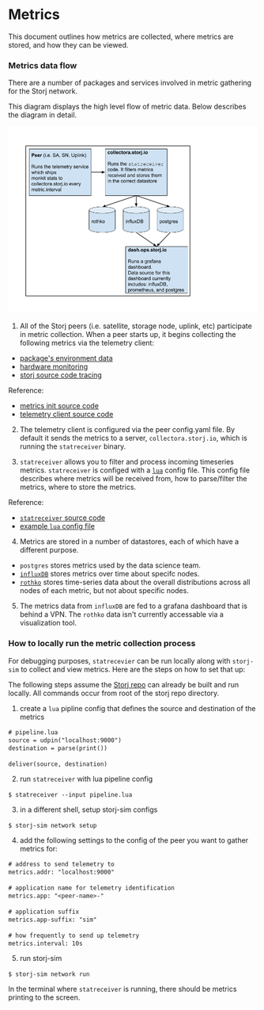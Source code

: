 # Metrics

This document outlines how metrics are collected, where metrics are stored, and how they can be viewed.

### Metrics data flow

There are a number of packages and services involved in metric gathering for the Storj network.

This diagram displays the high level flow of metric data. Below describes the diagram in detail.

![storj-metrics-data-flow](dataflow.png)

1. All of the Storj peers (i.e. satellite, storage node, uplink, etc) participate in metric collection. When a peer starts up, it begins collecting the following metrics via the telemetry client:
- [package's environment data](https://godoc.org/gopkg.in/spacemonkeygo/monkit.v2/environment)
- [hardware monitoring](https://github.com/jtolds/monkit-hw)
- [storj source code tracing](https://github.com/spacemonkeygo/monkit)

Reference:
- [metrics init source code](https://github.com/storj/storj/blob/master/pkg/process/metrics.go#L32)
- [telemetry client source code](https://github.com/storj/storj/blob/master/pkg/telemetry/client.go#L105)

2. The telemetry client is configured via the peer config.yaml file. By default it sends the metrics to a server, `collectora.storj.io`, which is running the `statreceiver` binary.

3. `statreceiver` allows you to filter and process incoming timeseries metrics. `statreceiver` is configed with a [`lua`](http://www.lua.org/) config file. This config file describes where metrics will be received from, how to parse/filter the metrics, where to store the metrics.

Reference:
- [`statreceiver` source code](https://github.com/storj/storj/tree/master/cmd/statreceiver)
- [example `lua` config file](https://github.com/storj/storj/blob/master/cmd/statreceiver/example.lua)

4. Metrics are stored in a number of datastores, each of which have a different purpose.
- `postgres` stores metrics used by the data science team.
- [`influxDB`](https://www.influxdata.com/) stores metrics over time about specifc nodes.
- [`rothko`](https://github.com/vivint/rothko) stores time-series data about the overall distributions across all nodes of each metric, but not about specific nodes.

5. The metrics data from `influxDB` are fed to a grafana dashboard that is behind a VPN. The `rothko` data isn't currently accessable via a visualization tool.

### How to locally run the metric collection process

For debugging purposes, `statrecevier` can be run locally along with `storj-sim` to collect and view metrics. Here are the steps on how to set that up:

The following steps assume the [Storj repo](https://github.com/storj/storj) can already be built and run locally. All commands occur from root of the storj repo directory.

1. create a `lua` pipline config that defines the source and destination of the metrics

```
# pipeline.lua
source = udpin("localhost:9000")
destination = parse(print())

deliver(source, destination)
```

2. run `statreceiver` with lua pipeline config

`$ statreceiver --input pipeline.lua`

3. in a different shell, setup storj-sim configs

`$ storj-sim network setup`

4. add the following settings to the config of the peer you want to gather metrics for:

```
# address to send telemetry to
metrics.addr: "localhost:9000"

# application name for telemetry identification
metrics.app: "<peer-name>-"

# application suffix
metrics.app-suffix: "sim"

# how frequently to send up telemetry
metrics.interval: 10s
```
5. run storj-sim

`$ storj-sim network run`

In the terminal where `statreceiver` is running, there should be metrics printing to the screen.

